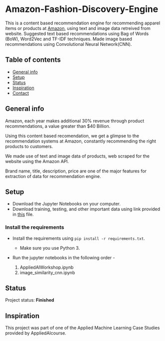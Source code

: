 # Amazon-Fashion-Discovery-Engine

This is a content based recommendation engine for recommending apparel items or products at [Amazon](https://www.amazon.com), using text and image data retreived from website.
Suggested text based recommendations using Bag of Words (BoW), Word2Vec and TF-IDF techniques.
Made image based recommendations using Convolutional Neural Network(CNN).

## Table of contents
* [General info](#general-info)
* [Setup](#setup)
* [Status](#status)
* [Inspiration](#inspiration)
* [Contact](#contact)

## General info

Amazon, each year makes additional 30% revenue through product recommendations, a value greater than $40 Billion.

Using this content based recomendation, we get a glimpse to the recommendation systems at Amazon, constantly recommending the right products to customers.

We made use of text and image data of products, web scraped for the website using the Amazon API.

Brand name, title, description, price are one of the major features for extraction of data for recommendation engine.

## Setup

* Download the Jupyter Notebooks on your computer.
* Download training, testing, and other important data using link provided in [this](https://github.com/pranshu1921/Amazon-Fashion-Discovery-Engine/blob/master/AppliedAIWorkshop.ipynb) file.

### Install the requirements
 
* Install the requirements using `pip install -r requirements.txt`.
    * Make sure you use Python 3.
    
* Run the jupyter notebooks in the following order - 
  1. AppliedAIWorkshop.ipynb
  2. image_similarity_cnn.ipynb

## Status
Project status: **Finished**

## Inspiration
This project was part of one of the Applied Machine Learning Case Studies provided by AppliedAIcourse.


